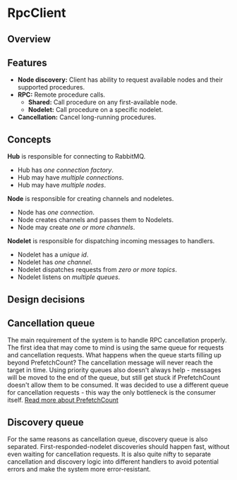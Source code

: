 # RpcClient

## Overview

## Features

- **Node discovery:** Client has ability to request available nodes and their supported procedures.
- **RPC:** Remote procedure calls.
    - **Shared:** Call procedure on any first-available node.
    - **Nodelet:** Call procedure on a specific nodelet.
- **Cancellation:** Cancel long-running procedures.

## Concepts

**Hub** is responsible for connecting to RabbitMQ.

- Hub has _one connection factory_.
- Hub may have _multiple connections_.
- Hub may have _multiple nodes_.

**Node** is responsible for creating channels and nodeletes.

- Node has _one connection_.
- Node creates channels and passes them to Nodelets.
- Node may create _one or more channels_.

**Nodelet** is responsible for dispatching incoming messages to handlers.

- Nodelet has a _unique id_.
- Nodelet has _one channel_.
- Nodelet dispatches requests from _zero or more topics_.
- Nodelet listens on _multiple queues_.

## Design decisions

## Cancellation queue

The main requirement of the system is to handle RPC cancellation properly.
The first idea that may come to mind is using the same queue for requests and cancellation requests.
What happens when the queue starts filling up beyond PrefetchCount? The cancellation message will never reach the target
in time.
Using priority queues also doesn't always help - messages will be moved to the end of the queue, but still get stuck if
PrefetchCount doesn't allow them to be consumed. It was decided to use a different queue for cancellation requests -
this way the only bottleneck is the consumer
itself. [Read more about PrefetchCount](https://www.rabbitmq.com/docs/consumer-prefetch)

## Discovery queue

For the same reasons as cancellation queue, discovery queue is also separated. First-responded-nodelet discoveries
should happen fast, without even waiting for cancellation requests. It is also quite nifty to separate cancellation and
discovery logic into different handlers to avoid potential errors and make the system more error-resistant.